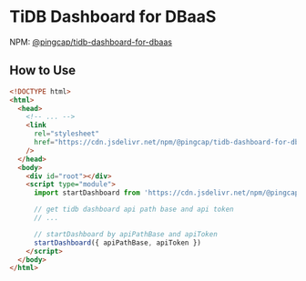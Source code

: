 # TiDB Dashboard for DBaaS

NPM: [@pingcap/tidb-dashboard-for-dbaas](https://www.npmjs.com/package/@pingcap/tidb-dashboard-for-dbaas)

## How to Use

```html
<!DOCTYPE html>
<html>
  <head>
    <!-- ... -->
    <link
      rel="stylesheet"
      href="https://cdn.jsdelivr.net/npm/@pingcap/tidb-dashboard-for-dbaas@<version>/dist/main.css"
    />
  </head>
  <body>
    <div id="root"></div>
    <script type="module">
      import startDashboard from 'https://cdn.jsdelivr.net/npm/@pingcap/tidb-dashboard-for-dbaas@<version>/dist/main.js'

      // get tidb dashboard api path base and api token
      // ...

      // startDashboard by apiPathBase and apiToken
      startDashboard({ apiPathBase, apiToken })
    </script>
  </body>
</html>
```
